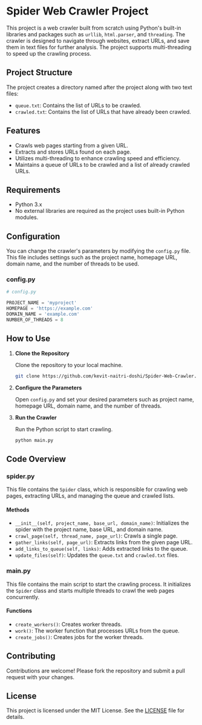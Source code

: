 # Spider Web Crawler Project

This project is a web crawler built from scratch using Python's built-in libraries and packages such as `urllib`, `html.parser`, and `threading`. The crawler is designed to navigate through websites, extract URLs, and save them in text files for further analysis. The project supports multi-threading to speed up the crawling process.

## Project Structure

The project creates a directory named after the project along with two text files:

- `queue.txt`: Contains the list of URLs to be crawled.
- `crawled.txt`: Contains the list of URLs that have already been crawled.

## Features

- Crawls web pages starting from a given URL.
- Extracts and stores URLs found on each page.
- Utilizes multi-threading to enhance crawling speed and efficiency.
- Maintains a queue of URLs to be crawled and a list of already crawled URLs.

## Requirements

- Python 3.x
- No external libraries are required as the project uses built-in Python modules.

## Configuration

You can change the crawler's parameters by modifying the `config.py` file. This file includes settings such as the project name, homepage URL, domain name, and the number of threads to be used.

### config.py

```python
# config.py

PROJECT_NAME = 'myproject'
HOMEPAGE = 'https://example.com'
DOMAIN_NAME = 'example.com'
NUMBER_OF_THREADS = 8
```

## How to Use

1. **Clone the Repository**

   Clone the repository to your local machine.

   ```bash
   git clone https://github.com/kevit-naitri-doshi/Spider-Web-Crawler.git
   ```

2. **Configure the Parameters**

   Open `config.py` and set your desired parameters such as project name, homepage URL, domain name, and the number of threads.

3. **Run the Crawler**

   Run the Python script to start crawling.

   ```bash
   python main.py
   ```

## Code Overview

### spider.py

This file contains the `Spider` class, which is responsible for crawling web pages, extracting URLs, and managing the queue and crawled lists.

#### Methods

- `__init__(self, project_name, base_url, domain_name)`: Initializes the spider with the project name, base URL, and domain name.
- `crawl_page(self, thread_name, page_url)`: Crawls a single page.
- `gather_links(self, page_url)`: Extracts links from the given page URL.
- `add_links_to_queue(self, links)`: Adds extracted links to the queue.
- `update_files(self)`: Updates the `queue.txt` and `crawled.txt` files.

### main.py

This file contains the main script to start the crawling process. It initializes the `Spider` class and starts multiple threads to crawl the web pages concurrently.

#### Functions

- `create_workers()`: Creates worker threads.
- `work()`: The worker function that processes URLs from the queue.
- `create_jobs()`: Creates jobs for the worker threads.


## Contributing

Contributions are welcome! Please fork the repository and submit a pull request with your changes.

## License

This project is licensed under the MIT License. See the [LICENSE](LICENSE) file for details.
